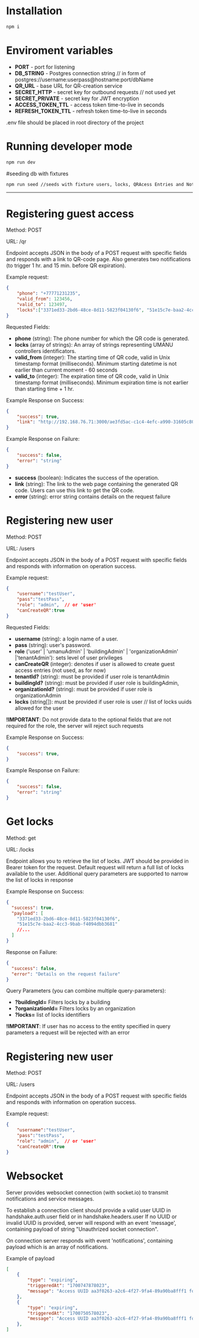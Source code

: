 # Installation

```bash
npm i
```

# Enviroment variables

* **PORT** - port for listening
* **DB_STRING** - Postgres connection string // in form of postgres://username:userpass@hostname:port/dbName
* **QR_URL** - base URL for QR-creation service
* **SECRET_HTTP** - secret key for outbound requests // not used yet
* **SECRET_PRIVATE** - secret key for JWT encryption
* **ACCESS_TOKEN_TTL** - access token time-to-live in seconds
* **REFRESH_TOKEN_TTL** - refresh token time-to-live in seconds

.env file should be placed in root directory of the project

# Running developer mode

```bash
npm run dev
```

#seeding db with fixtures

```bash
npm run seed //seeds with fixture users, locks, QRAcess Entries and Notifications. Two notifications (to trigger 1 hr. and 15 min. before QR expiration) are generated for each Access entrie. QR generation service must be available on specified URL for seed to run!
```
---

# Registering guest access 

Method: POST

URL: /qr

Endpoint accepts JSON in the body of a POST request with specific fields and responds with a link to QR-code page. Also generates two notifications (to trigger 1 hr. and 15 min. before QR expiration).

Example request:

```json
{
    "phone": "+77771231235",
    "valid_from": 123456, 
    "valid_to": 123497,
    "locks":["3371ed33-2bd6-48ce-8d11-5823f04130f6", "51e15c7e-baa2-4cc3-9bab-f4094dbb3681"]
}
```

Requested Fields:

* **phone** (string): The phone number for which the QR code is generated.
* **locks** (array of strings): An array of strings representing UMANU controllers identificators.
* **valid_from** (integer): The starting time of QR code, valid in Unix timestamp format (milliseconds). Minimum starting datetime is not earlier than current moment - 60 seconds
* **valid_to** (integer): The expiration time of QR code, valid in Unix timestamp format (milliseconds). Minimum expiration time is not earlier than starting time + 1 hr.

Example Response on Success:

```json
{
    "success": true,
    "link": "http://192.168.76.71:3000/ae3fd5ac-c1c4-4efc-a990-31605c801c72"
}
```

Example Response on Failure:

```json
{
    "success": false,
    "error": "string"
}
```


* **success** (boolean): Indicates the success of the operation. 
* **link** (string): The link to the web page containing the generated QR code. Users can use this link to get the QR code.
* **error** (string): error string contains details on the request failure


# Registering new user


Method: POST

URL: /users

Endpoint accepts JSON in the body of a POST request with specific fields and responds with information on operation success.

Example request:

```json
{
    "username":"testUser",
    "pass":"testPass",
    "role": "admin",  // or 'user'
    "canCreateQR":true
}
```

Requested Fields:

* **username** (string): a login name of a user.
* **pass** (string): user's password.
* **role** ('user' | 'umanuAdmin' | 'buildingAdmin' | 'organizationAdmin' |'tenantAdmin'): sets level of user privileges
* **canCreateQR** (integer): denotes if user is allowed to create guest access entries (not used, as for now)
* **tenantId?** (string):  must be provided if user role is tenantAdmin
* **buildingId?** (string): must be provided if user role is buildingAdmin,
* **organizationId?** (string): must be provided if user role is organizationAdmin
* **locks** (string[]): must be provided if user role is user // list of locks uuids allowed for the user

**!IMPORTANT**: Do not provide data to the optional fields that are not required for the role, the server will reject such requests

Example Response on Success:

```json
{
    "success": true,
}
```

Example Response on Failure:

```json
{
    "success": false,
    "error": "string"
}
```


# Get locks

Method: get

URL: /locks

Endpoint allows you to retrieve the list of locks. JWT should be provided in Bearer token for the request.
Default request will return a full list of locks available to the user.
Additional query parameters are supported to narrow the list of locks in response

Example Response on Success:

```json
{
  "success": true,
  "payload": [
    "3371ed33-2bd6-48ce-8d11-5823f04130f6",
    "51e15c7e-baa2-4cc3-9bab-f4094dbb3681"
    //...
  ]
}
```

Response on Failure:

```json
{
  "success": false,
  "error": "Details on the request failure"
}
```

Query Parameters (you can combine multiple query-parameters):
* **?buildingId=**  Filters locks by a building 
* **?organizationId=** Filters locks by an organization
* **?locks=** list of locks identifiers 

**!IMPORTANT**: If user has no access to the entity specified in query parameters a request will be rejected with an error

# Registering new user


Method: POST

URL: /users

Endpoint accepts JSON in the body of a POST request with specific fields and responds with information on operation success.

Example request:

```json
{
    "username":"testUser",
    "pass":"testPass",
    "role": "admin",  // or 'user'
    "canCreateQR":true
}
```

# Websocket 

Server provides websocket connection (with socket.io) to transmit notifications and service messages. 

To establish a connection client should provide a valid user UUID in
handshake.auth.user field or in handshake.headers.user
If no UUID or invalid UUID is provided, server will respond with an event 'message', containing payload of string "Unauthrized socket connection".

On connection server responds with event 'notifications', containing payload which is an array of notifications. 

Example of payload

```json
[
    {
        "type": "expiring",
        "triggeredAt": "1700747878023",
        "message": "Access UUID aa3f0263-a2c6-4f27-9fa4-89a90ba8fff1 for guest with phone number +77077629949 expires in 60 minutes"
    },
    {
        "type": "expiring",
        "triggeredAt": "1700750578023",
        "message": "Access UUID aa3f0263-a2c6-4f27-9fa4-89a90ba8fff1 for guest with phone number +77077629949 expires in 15 minutes"
    },
]
```
